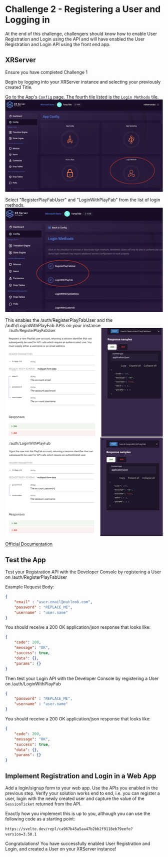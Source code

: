 # Challenge 2 - Registering a User and Logging in

At the end of this challenge, challengers should know how to enable User Registration and Login using the API and will have enabled the User Registration and Login API using the front end app.

## XRServer

Ensure you have completed Challenge 1

Begin by logging into your XRServer instance and selecting your previously created Title.

Go to the App's `Config` page. The fourth tile listed is the `Login Methods` tile.
![A panel of avalible App Configs, with the Login Methods tile highlighted by a red circle](screenshots/challenge_2/login_methods.png)


Select "RegisterPlayFabUser" and "LoginWithPlayFab" from the list of login methods.
![The list of available Login Methods with only RequestPlayFabUser and LoginWithPlayfab selected and highlighted with a red circle](screenshots/challenge_2/selected_login_api_methods.png)


This enables the /auth/RegisterPlayFabUser and the /auth/LoginWithPlayFab APIs on your instance ![The official API documentation of XRServer's POST endpoint at /auth/RegisterPlayFabUser](screenshots/challenge_2/register_playfab_user_docs.png)
![The official API documentation of XRServer's POST endpoint at /auth/LoginWithPlayFab](screenshots/challenge_2/login_with_playfab_docs.png)

[Official Documentation](https://doc.xrserver.com/auth/#tag/Basic-Authentication/paths/~1auth~1RegisterPlayFabUser/post)


## Test the App

Test your Registration API with the Developer Console by registering a User on /auth/RegisterPlayFabUser

Example Request Body:

```json
{
    "email" : "user.email@outlook.com",
    "password" : "REPLACE_ME",
    "username" : "user.name"
}
```

You should receive a 200 OK application/json response that looks like:
```json
{ 
    "code": 200,
    "message": "OK",
    "success": true,
    "data": {},
    "params": {}
}
```

Then test your Login API with the Developer Console by registering a User on /auth/LoginWithPlayFab

```json
{
    "password" : "REPLACE_ME",
    "username" : "user.name"
}
```

You should receive a 200 OK application/json response that looks like:
```json
{ 
    "code": 200,
    "message": "OK",
    "success": true,
    "data": {},
    "params": {}
}
```

## Implement Registration and Login in a Web App
Add a login/signup form to your web app. Use the APIs you enabled in the previous step.  Verify your solution works end to end, i.e. you can register a user, login with the newly created user and capture the value of the `SessionTicket` returned from the API. 

Exactly how you implement this is up to you, although you can use the following code as a starting point:

`https://svelte.dev/repl/ca967b45a5aa47b2bb2f9118eb79eefe?version=3.50.1`


Congratulations! You have successfully enabled User Registration and Login, and created a User on your XRServer instance!
